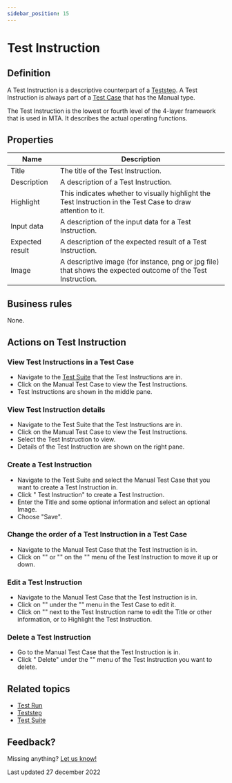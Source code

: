 ```yaml
---
sidebar_position: 15
---
```



# Test Instruction


## Definition

A Test Instruction is a descriptive counterpart of a [Teststep](teststep). A Test Instruction is always part of a [Test Case](test-case) that has the Manual type.

The Test Instruction is the lowest or fourth level of the 4-layer framework that is used in MTA. It describes the actual operating functions. 

## Properties
| Name            | Description                                                                                                  |
| --------------- | ------------------------------------------------------------------------------------------------------------ |
| Title           | The title of the Test Instruction.                                                                           |
| Description     | A description of a Test Instruction.                                                                         |
| Highlight       | This indicates whether to visually highlight the Test Instruction in the Test Case to draw attention to it.  |
| Input data      | A description of the input data for a Test Instruction.                                                      |
| Expected result | A description of the expected result of a Test Instruction.                                                  |
| Image           | A descriptive image (for instance, png or jpg file) that shows the expected outcome of the Test Instruction. |

## Business rules

None.

## Actions on Test Instruction

### View Test Instructions in a Test Case
- Navigate to the [Test Suite](test-suite) that the Test Instructions are in.
- Click on the Manual Test Case to view the Test Instructions.
- Test Instructions are shown in the middle pane.

### View Test Instruction details
- Navigate to the Test Suite that the Test Instructions are in.
- Click on the Manual Test Case to view the Test Instructions.
- Select the Test Instruction to view.
- Details of the Test Instruction are shown on the right pane.

### Create a Test Instruction 
- Navigate to the Test Suite and select the Manual Test Case that you want to create a Test Instruction in.
- Click "<i class="fal fa-plus-circle"></i> Test Instruction" to create a Test Instruction.
- Enter the Title and some optional information and select an optional Image.
- Choose "Save".

### Change the order of a Test Instruction in a Test Case
- Navigate to the Manual Test Case that the Test Instruction is in.
- Click on "<i class="fas fa-arrow-up"></i>" or "<i class="fas fa-arrow-down"></i>" on the "<i class="fas fa-ellipsis"></i>" menu of the Test Instruction to move it up or down.

### Edit a Test Instruction
- Navigate to the Manual Test Case that the Test Instruction is in.
- Click on "<i class="fa fa-pencil"></i>" under the "<i class="fas fa-ellipsis"></i>" menu in the Test Case to edit it.
- Click on "<i class="fa fa-pencil"></i>" next to the Test Instruction name to edit the Title or other information, or to Highlight the Test Instruction.

### Delete a Test Instruction
- Go to the Manual Test Case that the Test Instruction is in.
- Click "<i class="fas fa-trash-alt"></i> Delete" under the "<i class="fas fa-ellipsis"></i>" menu of the Test Instruction you want to delete.

## Related topics
- [Test Run](test-run)
- [Teststep](teststep)
- [Test Suite](test-suite)

## Feedback?
Missing anything? [Let us know!](mailto:support@menditect.com)

Last updated 27 december 2022